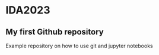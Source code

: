 # IDA2023
## My first Github repository

Example repository on how to use git and jupyter notebooks
